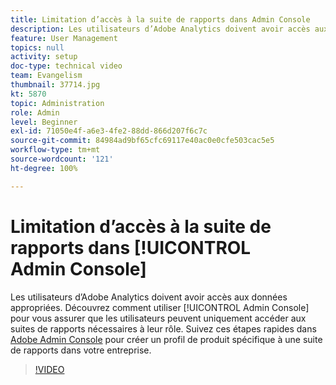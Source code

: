 ```yaml
---
title: Limitation d’accès à la suite de rapports dans Admin Console
description: Les utilisateurs d’Adobe Analytics doivent avoir accès aux données appropriées. Découvrez comment utiliser Admin Console pour vous assurer que les utilisateurs peuvent uniquement accéder aux suites de rapports nécessaires à leur rôle. Suivez ces étapes rapides dans Adobe Admin Console pour créer un profil de produit spécifique à une suite de rapports dans votre entreprise.
feature: User Management
topics: null
activity: setup
doc-type: technical video
team: Evangelism
thumbnail: 37714.jpg
kt: 5870
topic: Administration
role: Admin
level: Beginner
exl-id: 71050e4f-a6e3-4fe2-88dd-866d207f6c7c
source-git-commit: 84984ad9bf65cfc69117e40ac0e0cfe503cac5e5
workflow-type: tm+mt
source-wordcount: '121'
ht-degree: 100%

---
```


# Limitation d’accès à la suite de rapports dans [!UICONTROL Admin Console]

Les utilisateurs d’Adobe Analytics doivent avoir accès aux données appropriées. Découvrez comment utiliser [!UICONTROL Admin Console] pour vous assurer que les utilisateurs peuvent uniquement accéder aux suites de rapports nécessaires à leur rôle. Suivez ces étapes rapides dans [Adobe Admin Console](https://adminconsole.adobe.com/fr) pour créer un profil de produit spécifique à une suite de rapports dans votre entreprise.

>[!VIDEO](https://video.tv.adobe.com/v/327054/?quality=12&learn=on&captions=fre_fr)
